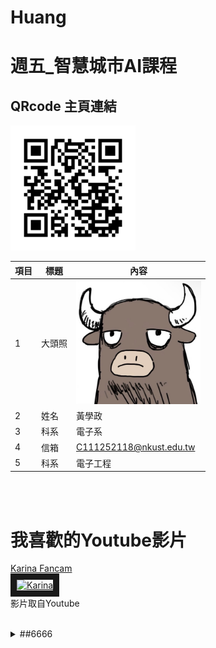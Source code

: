 # Huang
# 週五_智慧城市AI課程
## QRcode 主頁連結
<img src="250228204342.png" width="200" hieght="200">


|項目|標題|內容|
|---|---|---|
|1|大頭照|<img src="IMG_9351.jpeg" width="200" hieght="200">|
|2|姓名|黃學政|
|3|科系|電子系|
|4|信箱|C111252118@nkust.edu.tw|
|5|科系|電子工程|

<br><br>
# 我喜歡的Youtube影片

<a href ="https://youtu.be/sXeYkw4VE24?si=7qmrwEO0d88" target="_blank">Karina Fancam</a><br>
<a href ="https://youtu.be/sXeYkw4VE24?si=7qmrwEO0d88" target="_blank"><img src="https://img.youtube.com/vi/7qmrwEO0d88/sddefault.jpg" alt="Karina" width="720" hieght="360" border="10" /></a>
<br>影片取自Youtube

<br>
<details>
<summary>
##6666
</summary>
  1
  2
  3
</details>
